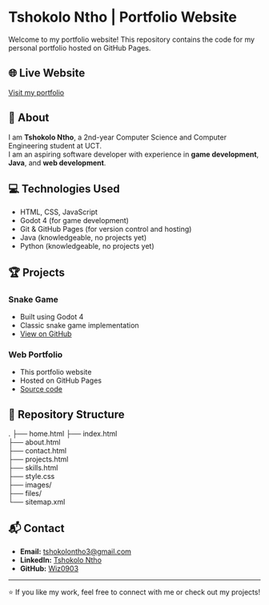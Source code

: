# Tshokolo Ntho | Portfolio Website

Welcome to my portfolio website! This repository contains the code for my personal portfolio hosted on GitHub Pages.

## 🌐 Live Website
[Visit my portfolio](https://wiz0903.github.io/portfolio-website/)

## 📄 About
I am **Tshokolo Ntho**, a 2nd-year Computer Science and Computer Engineering student at UCT.  
I am an aspiring software developer with experience in **game development**, **Java**, and **web development**.

## 💻 Technologies Used
- HTML, CSS, JavaScript
- Godot 4 (for game development)
- Git & GitHub Pages (for version control and hosting)
- Java (knowledgeable, no projects yet)
- Python (knowledgeable, no projects yet)

## 🏆 Projects
### Snake Game
- Built using Godot 4
- Classic snake game implementation
- [View on GitHub](https://github.com/Wiz0903/snake)

### Web Portfolio
- This portfolio website
- Hosted on GitHub Pages
- [Source code](https://github.com/Wiz0903/portfolio-website)

## 📂 Repository Structure

. 
├── home.html 
├── index.html  
├── about.html  
├── contact.html  
├── projects.html  
├── skills.html  
├── style.css  
├── images/  
├── files/  
└── sitemap.xml


## 📬 Contact
- **Email:** tshokolontho3@gmail.com  
- **LinkedIn:** [Tshokolo Ntho](https://www.linkedin.com/in/tshokolo-ntho-505929389)  
- **GitHub:** [Wiz0903](https://github.com/Wiz0903)

---

⭐ If you like my work, feel free to connect with me or check out my projects!
